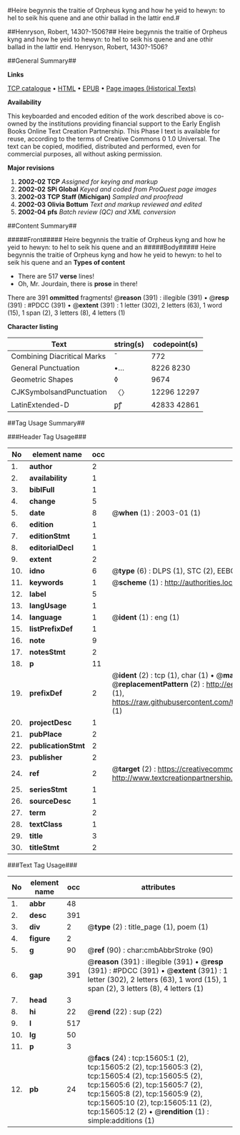 #Heire begynnis the traitie of Orpheus kyng and how he yeid to hewyn: to hel to seik his quene and ane othir ballad in the lattir end.#

##Henryson, Robert, 1430?-1506?##
Heire begynnis the traitie of Orpheus kyng and how he yeid to hewyn: to hel to seik his quene and ane othir ballad in the lattir end.
Henryson, Robert, 1430?-1506?

##General Summary##

**Links**

[TCP catalogue](http://www.ota.ox.ac.uk/tcp/)  • 
[HTML](http://tei.it.ox.ac.uk/tcp/Texts-HTML/free/A03/A03024.html)  • 
[EPUB](http://tei.it.ox.ac.uk/tcp/Texts-EPUB/free/A03/A03024.epub) • 
[Page images (Historical Texts)](https://data.historicaltexts.jisc.ac.uk/view?pubId=eebo-99850404e&pageId=eebo-99850404e-15605-1)

**Availability**

This keyboarded and encoded edition of the
	       work described above is co-owned by the institutions
	       providing financial support to the Early English Books
	       Online Text Creation Partnership. This Phase I text is
	       available for reuse, according to the terms of Creative
	       Commons 0 1.0 Universal. The text can be copied,
	       modified, distributed and performed, even for
	       commercial purposes, all without asking permission.

**Major revisions**

1. __2002-02__ __TCP__ *Assigned for keying and markup*
1. __2002-02__ __SPi Global__ *Keyed and coded from ProQuest page images*
1. __2002-03__ __TCP Staff (Michigan)__ *Sampled and proofread*
1. __2002-03__ __Olivia Bottum__ *Text and markup reviewed and edited*
1. __2002-04__ __pfs__ *Batch review (QC) and XML conversion*

##Content Summary##

#####Front#####
Heire begynnis the traitie of Orpheus kyng and how he yeid to hewyn: to hel to seik his quene and an
#####Body#####
Heire begynnis the traitie of Orpheus kyng and how he yeid to hewyn: to hel to seik his quene and an
**Types of content**

  * There are 517 **verse** lines!
  * Oh, Mr. Jourdain, there is **prose** in there!

There are 391 **ommitted** fragments! 
 @__reason__ (391) : illegible (391)  •  @__resp__ (391) : #PDCC (391)  •  @__extent__ (391) : 1 letter (302), 2 letters (63), 1 word (15), 1 span (2), 3 letters (8), 4 letters (1)

**Character listing**


|Text|string(s)|codepoint(s)|
|---|---|---|
|Combining             Diacritical Marks|̄|772|
|General Punctuation|•…|8226 8230|
|Geometric Shapes|◊|9674|
|CJKSymbolsandPunctuation|〈〉|12296 12297|
|LatinExtended-D|ꝑꝭ|42833 42861|

##Tag Usage Summary##

###Header Tag Usage###

|No|element name|occ|attributes|
|---|---|---|---|
|1.|__author__|2||
|2.|__availability__|1||
|3.|__biblFull__|1||
|4.|__change__|5||
|5.|__date__|8| @__when__ (1) : 2003-01 (1)|
|6.|__edition__|1||
|7.|__editionStmt__|1||
|8.|__editorialDecl__|1||
|9.|__extent__|2||
|10.|__idno__|6| @__type__ (6) : DLPS (1), STC (2), EEBO-CITATION (1), PROQUEST (1), VID (1)|
|11.|__keywords__|1| @__scheme__ (1) : http://authorities.loc.gov/ (1)|
|12.|__label__|5||
|13.|__langUsage__|1||
|14.|__language__|1| @__ident__ (1) : eng (1)|
|15.|__listPrefixDef__|1||
|16.|__note__|9||
|17.|__notesStmt__|2||
|18.|__p__|11||
|19.|__prefixDef__|2| @__ident__ (2) : tcp (1), char (1)  •  @__matchPattern__ (2) : ([0-9\-]+):([0-9IVX]+) (1), (.+) (1)  •  @__replacementPattern__ (2) : http://eebo.chadwyck.com/downloadtiff?vid=$1&page=$2 (1), https://raw.githubusercontent.com/textcreationpartnership/Texts/master/tcpchars.xml#$1 (1)|
|20.|__projectDesc__|1||
|21.|__pubPlace__|2||
|22.|__publicationStmt__|2||
|23.|__publisher__|2||
|24.|__ref__|2| @__target__ (2) : https://creativecommons.org/publicdomain/zero/1.0/ (1), http://www.textcreationpartnership.org/docs/. (1)|
|25.|__seriesStmt__|1||
|26.|__sourceDesc__|1||
|27.|__term__|2||
|28.|__textClass__|1||
|29.|__title__|3||
|30.|__titleStmt__|2||


###Text Tag Usage###

|No|element name|occ|attributes|
|---|---|---|---|
|1.|__abbr__|48||
|2.|__desc__|391||
|3.|__div__|2| @__type__ (2) : title_page (1), poem (1)|
|4.|__figure__|2||
|5.|__g__|90| @__ref__ (90) : char:cmbAbbrStroke (90)|
|6.|__gap__|391| @__reason__ (391) : illegible (391)  •  @__resp__ (391) : #PDCC (391)  •  @__extent__ (391) : 1 letter (302), 2 letters (63), 1 word (15), 1 span (2), 3 letters (8), 4 letters (1)|
|7.|__head__|3||
|8.|__hi__|22| @__rend__ (22) : sup (22)|
|9.|__l__|517||
|10.|__lg__|50||
|11.|__p__|3||
|12.|__pb__|24| @__facs__ (24) : tcp:15605:1 (2), tcp:15605:2 (2), tcp:15605:3 (2), tcp:15605:4 (2), tcp:15605:5 (2), tcp:15605:6 (2), tcp:15605:7 (2), tcp:15605:8 (2), tcp:15605:9 (2), tcp:15605:10 (2), tcp:15605:11 (2), tcp:15605:12 (2)  •  @__rendition__ (1) : simple:additions (1)|
